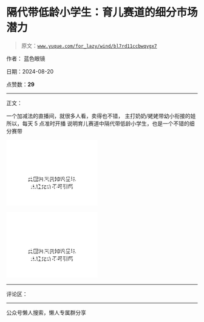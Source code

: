 # 隔代带低龄小学生：育儿赛道的细分市场潜力

> 原文：[`www.yuque.com/for_lazy/wind/bl7rd11ccbwqvgx7`](https://www.yuque.com/for_lazy/wind/bl7rd11ccbwqvgx7)

作者： 蓝色眼镜

日期：2024-08-20

点赞数：**29**

* * *

正文：

一个加减法的直播间，就很多人看，卖得也不错， 主打奶奶/姥姥带幼小衔接的娃 所以，每天 5 点准时开播 说明育儿赛道中隔代带低龄小学生，也是一个不错的细分赛带

![](img/39f5b93e4bc7a6cf23e489dc5ae9f0bc.png "None")

![](img/0dea7ed14844b6e0619ee729a08f4d16.png "None")

* * *

评论区：

* * *

公众号懒人搜索，懒人专属群分享